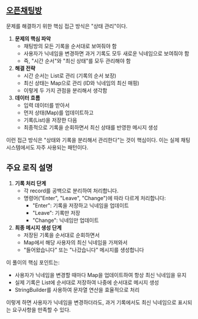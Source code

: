 ## [오픈채팅방](https://school.programmers.co.kr/learn/courses/30/lessons/42888)

문제를 해결하기 위한 핵심 접근 방식은 "상태 관리"이다.

1. **문제의 핵심 파악**
   - 채팅방의 모든 기록을 순서대로 보여줘야 함
   - 사용자가 닉네임을 변경하면 과거 기록도 모두 새로운 닉네임으로 보여줘야 함
   - 즉, "시간 순서"와 "최신 상태"를 모두 관리해야 함
2. **해결 전략**
   - 시간 순서는 List로 관리 (기록의 순서 보장)
   - 최신 상태는 Map으로 관리 (ID와 닉네임의 최신 매핑)
   - 이렇게 두 가지 관점을 분리해서 생각함
3. **데이터 흐름**
   - 입력 데이터를 받아서
   - 먼저 상태(Map)를 업데이트하고
   - 기록(List)을 저장한 다음
   - 최종적으로 기록을 순회하면서 최신 상태를 반영한 메시지 생성

이런 접근 방식은 "상태와 기록을 분리해서 관리한다"는 것이 핵심이다. 이는 실제 채팅 시스템에서도 자주 사용되는 패턴이다.

## 주요 로직 설명

1. **기록 처리 단계**
   - 각 record를 공백으로 분리하여 처리합니다.
   - 명령어("Enter", "Leave", "Change")에 따라 다르게 처리합니다:
     - "Enter": 기록을 저장하고 닉네임을 업데이트
     - "Leave": 기록만 저장
     - "Change": 닉네임만 업데이트
2. **최종 메시지 생성 단계**
   - 저장된 기록을 순서대로 순회하면서
   - Map에서 해당 사용자의 최신 닉네임을 가져와서
   - "들어왔습니다" 또는 "나갔습니다" 메시지를 생성합니다

이 풀이의 핵심 포인트는:
   - 사용자가 닉네임을 변경할 때마다 Map을 업데이트하여 항상 최신 닉네임을 유지
   - 실제 기록은 List에 순서대로 저장하여 나중에 순서대로 메시지 생성
   - StringBuilder를 사용하여 문자열 연산을 효율적으로 처리

이렇게 하면 사용자가 닉네임을 변경하더라도, 과거 기록에서도 최신 닉네임으로 표시되는 요구사항을 만족할 수 있다.